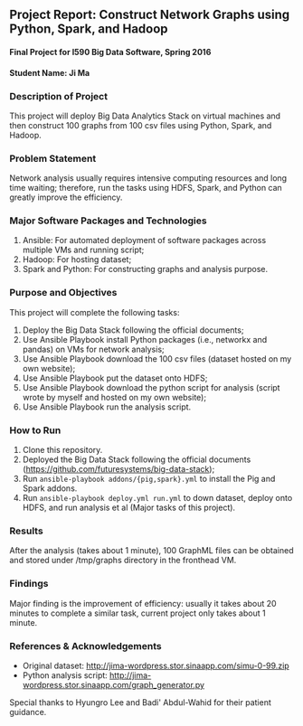 ## Project Report: Construct Network Graphs using Python, Spark, and Hadoop
#### Final Project for I590 Big Data Software, Spring 2016

#### Student Name: Ji Ma

### Description of Project

This project will deploy Big Data Analytics Stack on virtual machines and then construct 100 graphs from 100 csv files using Python, Spark, and Hadoop.

### Problem Statement

Network analysis usually requires intensive computing resources and long time waiting; therefore, run the tasks using HDFS, Spark, and Python can greatly improve the efficiency.

### Major Software Packages and Technologies
1. Ansible: For automated deployment of software packages across multiple VMs and running script;
2. Hadoop: For hosting dataset;
3. Spark and Python: For constructing graphs and analysis purpose.

### Purpose and Objectives
This project will complete the following tasks:

1. Deploy the Big Data Stack following the official documents;
2. Use Ansible Playbook install Python packages (i.e., networkx and pandas) on VMs for network analysis;
3. Use Ansible Playbook download the 100 csv files (dataset hosted on my own website);
4. Use Ansible Playbook put the dataset onto HDFS;
5. Use Ansible Playbook download the python script for analysis (script wrote by myself and hosted on my own website);
6. Use Ansible Playbook run the analysis script.

### How to Run
1. Clone this repository.
2. Deployed the Big Data Stack following the official documents (https://github.com/futuresystems/big-data-stack);
3. Run `ansible-playbook addons/{pig,spark}.yml` to install the Pig and Spark addons.
4. Run `ansible-playbook deploy.yml run.yml` to down dataset, deploy onto HDFS, and run analysis et al (Major tasks of this project).

### Results
After the analysis (takes about 1 minute), 100 GraphML files can be obtained and stored under /tmp/graphs directory in the fronthead VM.

### Findings

Major finding is the improvement of efficiency: usually it takes about 20 minutes to complete a similar task, current project only takes about 1 minute.

### References & Acknowledgements
- Original dataset: http://jima-wordpress.stor.sinaapp.com/simu-0-99.zip
- Python analysis script: http://jima-wordpress.stor.sinaapp.com/graph_generator.py

Special thanks to Hyungro Lee and Badi' Abdul-Wahid for their patient guidance.
